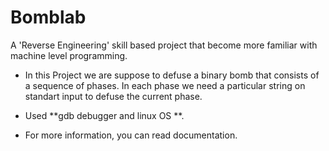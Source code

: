 # Bomblab

A 'Reverse Engineering' skill based project that become more familiar with machine level programming.

* In this Project we are suppose to defuse a binary bomb that consists of a sequence of phases. In each phase we need a particular string on standart input to defuse the current phase. 

* Used **gdb debugger and linux OS **.

* For more information, you can read documentation.
